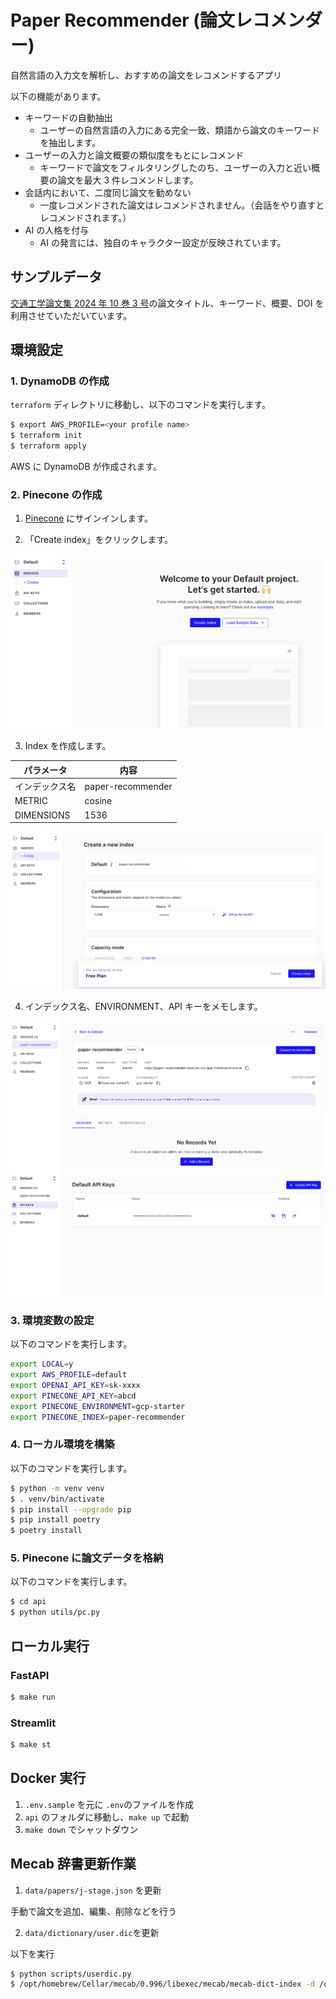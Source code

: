 # Paper Recommender (論文レコメンダー)

自然言語の入力文を解析し、おすすめの論文をレコメンドするアプリ

以下の機能があります。

- キーワードの自動抽出
  - ユーザーの自然言語の入力にある完全一致、類語から論文のキーワードを抽出します。
- ユーザーの入力と論文概要の類似度をもとにレコメンド
  - キーワードで論文をフィルタリングしたのち、ユーザーの入力と近い概要の論文を最大 3 件レコメンドします。
- 会話内において、二度同じ論文を勧めない
  - 一度レコメンドされた論文はレコメンドされません。（会話をやり直すとレコメンドされます。）
- AI の人格を付与
  - AI の発言には、独自のキャラクター設定が反映されています。

## サンプルデータ

[交通工学論文集 2024 年 10 巻 3 号](https://www.jstage.jst.go.jp/browse/jste/-char/ja)の論文タイトル、キーワード、概要、DOI を利用させていただいています。

## 環境設定

### 1. DynamoDB の作成

`terraform` ディレクトリに移動し、以下のコマンドを実行します。

```bash
$ export AWS_PROFILE=<your profile name>
$ terraform init
$ terraform apply
```

AWS に DynamoDB が作成されます。

### 2. Pinecone の作成

1. [Pinecone](https://www.pinecone.io/) にサインインします。

2. 「Create index」をクリックします。

![Pinecone | 1](/docs/images/pc_1.png)

3. Index を作成します。

| パラメータ     | 内容              |
| -------------- | ----------------- |
| インデックス名 | paper-recommender |
| METRIC         | cosine            |
| DIMENSIONS     | 1536              |

![Pinecone | 2](/docs/images/pc_2.png)

4. インデックス名、ENVIRONMENT、API キーをメモします。

![Pinecone | 3](/docs/images/pc_3.png)
![Pinecone | 4](/docs/images/pc_4.png)

### 3. 環境変数の設定

以下のコマンドを実行します。

```bash
export LOCAL=y
export AWS_PROFILE=default
export OPENAI_API_KEY=sk-xxxx
export PINECONE_API_KEY=abcd
export PINECONE_ENVIRONMENT=gcp-starter
export PINECONE_INDEX=paper-recommender
```

### 4. ローカル環境を構築

以下のコマンドを実行します。

```bash
$ python -m venv venv
$ . venv/bin/activate
$ pip install --upgrade pip
$ pip install poetry
$ poetry install
```

### 5. Pinecone に論文データを格納

以下のコマンドを実行します。

```bash
$ cd api
$ python utils/pc.py
```

## ローカル実行

### FastAPI

```bash
$ make run
```

### Streamlit

```bash
$ make st
```

## Docker 実行

1. `.env.sample` を元に `.env`のファイルを作成
2. `api` のフォルダに移動し、`make up` で起動
3. `make down` でシャットダウン

## Mecab 辞書更新作業

1. `data/papers/j-stage.json` を更新

手動で論文を追加、編集、削除などを行う

2. `data/dictionary/user.dic`を更新

以下を実行

```bash
$ python scripts/userdic.py
$ /opt/homebrew/Cellar/mecab/0.996/libexec/mecab/mecab-dict-index -d /opt/homebrew/lib/mecab/dic/mecab-ipadic-neologd -u data/dictionary/user.dic -f utf-8 -t utf-8 data/dictionary/userdic.csv
```
